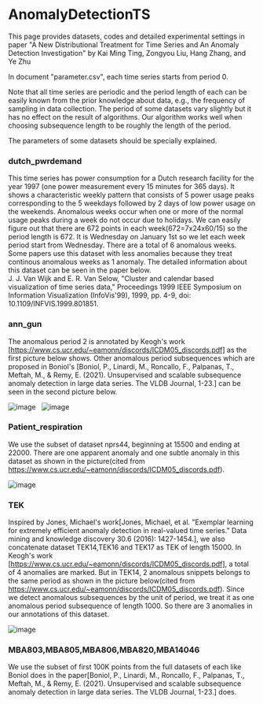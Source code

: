 # AnomalyDetectionTS
This page provides datasets, codes and detailed experimental settings in paper "A New Distributional Treatment for Time Series and An Anomaly Detection Investigation" by Kai Ming Ting, Zongyou Liu, Hang Zhang, and Ye Zhu

In document "parameter.csv", each time series starts from period 0. 

Note that all time series are periodic and the period length of each can be easily known from the prior knowledge about data, e.g., the frequency of sampling in data collection. 
The period of some datasets vary slightly but it has no effect on the result of algorithms. Our algorithm works well when choosing subsequence length to be roughly the length of the period.

The parameters of some datasets should be specially explained.

### dutch\_pwrdemand
This time series has power consumption for a Dutch research facility for the year 1997 (one power measurement every 15 minutes for 365 days). It shows a characteristic weekly pattern that consists of 5 power usage peaks corresponding to the 5 weekdays followed by 2 days of low power usage on the weekends. Anomalous weeks occur when one or more of the normal usage peaks during a week do not occur due to holidays. We can easily figure out that there are 672 points in each week(672=7x24x60/15) so the period length is 672.  It is Wednesday on January 1st so we let each week period start from Wednesday. There are a total of 6 anomalous weeks. Some papers use this dataset with less anomalies because they treat continous anomalous weeks as 1 anomaly.  The detailed information about this dataset can be seen in the paper below.  
J. J. Van Wijk and E. R. Van Selow, "Cluster and calendar based visualization of time series data," Proceedings 1999 IEEE Symposium on Information Visualization (InfoVis'99), 1999, pp. 4-9, doi: 10.1109/INFVIS.1999.801851.

### ann_gun
The anomalous period 2 is annotated by Keogh's work [https://www.cs.ucr.edu/~eamonn/discords/ICDM05_discords.pdf] as the first picture below shows. Other anomalous period subsequences which are proposed in Boniol's [Boniol, P., Linardi, M., Roncallo, F., Palpanas, T., Meftah, M., & Remy, E. (2021). Unsupervised and scalable subsequence anomaly detection in large data series. The VLDB Journal, 1-23.] can be seen in the second picture below.

![image](https://user-images.githubusercontent.com/90513919/132955327-475b68cb-be6f-4400-bc35-cb75d1be208c.png)&nbsp;&nbsp;
![image](https://user-images.githubusercontent.com/90513919/132955329-80274222-f27e-4dc9-be6f-34683031c44e.png)



### Patient_respiration
We use the subset of dataset nprs44, beginning at 15500 and ending at 22000. There are one apparent anomaly and one subtle anomaly in this dataset as shown in the picture(cited from https://www.cs.ucr.edu/~eamonn/discords/ICDM05_discords.pdf).

![image](https://user-images.githubusercontent.com/90513919/132955446-d1d83ae5-c456-4897-9b6e-c9cc3122382d.png)


### TEK
Inspired by Jones, Michael's work[Jones, Michael, et al. "Exemplar learning for extremely efficient anomaly detection in real-valued time series." Data mining and knowledge discovery 30.6 (2016): 1427-1454.], we also concatenate dataset TEK14,TEK16 and TEK17 as TEK of length 15000. In Keogh's work [https://www.cs.ucr.edu/~eamonn/discords/ICDM05_discords.pdf], a total of 4 anomalies are marked. But in TEK14, 2 anomalous snippets belongs to the same period as shown in the picture below(cited from https://www.cs.ucr.edu/~eamonn/discords/ICDM05_discords.pdf). Since we detect anomalous subsequences by the unit of period, we treat it as one anomalous period subsequence of length 1000. So there are 3 anomalies in our annotations of this dataset.

![image](https://user-images.githubusercontent.com/90513919/132956852-64b15a89-b553-44f6-bfd3-fadb8c243873.png)

### MBA803,MBA805,MBA806,MBA820,MBA14046
We use the subset of first 100K points from the full datasets of each like Boniol does in the paper[Boniol, P., Linardi, M., Roncallo, F., Palpanas, T., Meftah, M., & Remy, E. (2021). Unsupervised and scalable subsequence anomaly detection in large data series. The VLDB Journal, 1-23.] does. 

